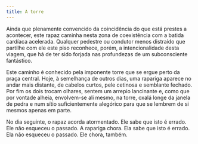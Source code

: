 ```yaml
---
title: A torre
---
```


Ainda que plenamente convencido da coincidência do que está prestes a acontecer, este rapaz caminha nesta zona de coexistência com a batida cardíaca acelerada. Qualquer pedestre ou condutor menos distraído que partilhe com ele este piso reconhece, porém, a intencionalidade desta viagem, que há de ter sido forjada nas profundezas de um subconsciente fantástico.

Este caminho é conhecido pela imponente torre que se ergue perto da praça central. Hoje, à semelhança de outros dias, uma rapariga aparece no andar mais distante, de cabelos curtos, pele cetinosa e semblante fechado. Por fim os dois trocam olhares, sentem um arrepio lancinante e, como que por vontade alheia, envolvem-se ali mesmo, na torre, oxalá longe da janela de pedra e num sítio suficientemente alegórico para que se lembrem de si mesmos apenas em parte.

No dia seguinte, o rapaz acorda atormentado. Ele sabe que isto é errado. Ele não esqueceu o passado. A rapariga chora. Ela sabe que isto é errado. Ela não esqueceu o passado. Ele chora, também.